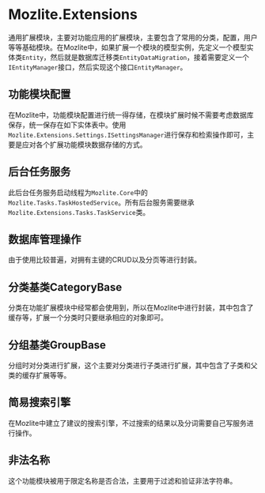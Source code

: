 # Mozlite.Extensions

通用扩展模块，主要对功能应用的扩展模块，主要包含了常用的分类，配置，用户等等基础模块。在Mozlite中，如果扩展一个模块的模型实例，先定义一个模型实体类`Entity`，然后就是数据库迁移类`EntityDataMigration`，接着需要定义一个`IEntityManager`接口，然后实现这个接口`EntityManager`。

## 功能模块配置

在Mozlite中，功能模块配置进行统一得存储，在模块扩展时候不需要考虑数据库保存，统一保存在如下实体表中。使用`Mozlite.Extensions.Settings.ISettingsManager`进行保存和检索操作即可，主要是应对各个扩展功能模块数据存储的方式。

## 后台任务服务

此后台任务服务启动线程为`Mozlite.Core`中的`Mozlite.Tasks.TaskHostedService`。所有后台服务需要继承`Mozlite.Extensions.Tasks.TaskService`类。

## 数据库管理操作

由于使用比较普遍，对拥有主键的CRUD以及分页等进行封装。

## 分类基类CategoryBase

分类在功能扩展模块中经常都会使用到，所以在Mozlite中进行封装，其中包含了缓存等，扩展一个分类时只要继承相应的对象即可。

## 分组基类GroupBase

分组时对分类进行扩展，这个主要对分类进行子类进行扩展，其中包含了子类和父类的缓存扩展等等。

## 简易搜索引擎

在Mozlite中建立了建议的搜索引擎，不过搜索的结果以及分词需要自己写服务进行操作。

## 非法名称

这个功能模块被用于限定名称是否合法，主要用于过滤和验证非法字符串。
